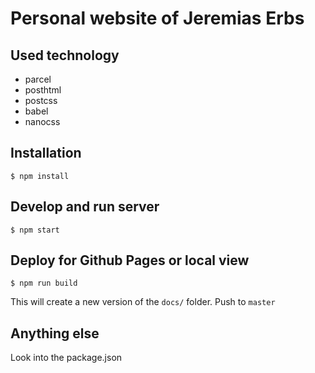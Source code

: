 # Personal website of Jeremias Erbs

## Used technology
- parcel
- posthtml
- postcss
- babel
- nanocss


## Installation

```shell
$ npm install
```

## Develop and run server
```shell
$ npm start
```

## Deploy for Github Pages or local view
```shell
$ npm run build
```
This will create a new version of the `docs/` folder. Push to `master`

## Anything else
Look into the package.json
